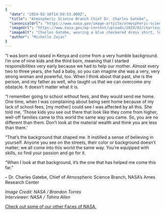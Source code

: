 ```yaml
---
{
  "date": "2024-02-16T14:59:53.000Z",
  "title": "Atmospheric Science Branch Chief Dr. Charles Gatebe",
  "canonicalUrl": "https://www.nasa.gov/image-article/atmospheric-science-branch-chief-dr-charles-gatebe/",
  "imageUrl": "https://www.nasa.gov/wp-content/uploads/2024/02/charlesgatebe.jpg",
  "imageAlt": "Charles Gatebe, wearing a blue checkered dress shirt, looks at the camera against a background of blue skies, white fluffy clouds, and green grass.",
  "author": "Michelle Zajac"
}
---
```


“I was born and raised in Kenya and come from a very humble background. I’m one of nine kids and the third born, meaning that I started responsibilities very early because we had to help our mother. Almost every two to three years, she had a baby, so you can imagine she was a very, very strong woman and powerful, too. When I think about that past, she is the person, and my father as well, who taught us that we can overcome any obstacle. It doesn’t matter what it is.

“I remember going to school without fees, and they would send me home. One time, when I was complaining about being sent home because of my lack of school fees, \[my mother\] could see I was affected by all this. She told me, ‘Those kids you see out there that look like they come from higher, well-off families came to this world the same way you came. So, you are no different than them. Don’t look at the material wealth and think you are less than them.’ 

“That’s the background that shaped me. It instilled a sense of believing in yourself. Anyone you see on the streets, their color or background doesn’t matter; we all come into this world the same way. You’re equipped with skills, so find your passion and go for it. 

“When I look at that background, it’s the one that has helped me come this far.”

– Dr. Charles Gatebe, Chief of Atmospheric Science Branch, NASA’s Ames Research Center

_Image Credit: NASA / Brandon Torres  
Interviewer: NASA / Tahira Allen_

[Check out some of our other Faces of NASA.](https://www.nasa.gov/gallery/faces-of-nasa/)
